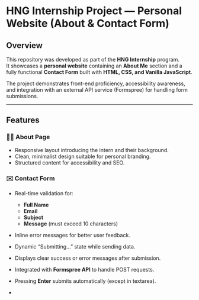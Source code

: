# HNG Internship Project — Personal Website (About & Contact Form)

## Overview
This repository was developed as part of the **HNG Internship** program.  
It showcases a **personal website** containing an **About Me** section and a fully functional **Contact Form** built with **HTML, CSS, and Vanilla JavaScript**.

The project demonstrates front-end proficiency, accessibility awareness, and integration with an external API service (Formspree) for handling form submissions.

---

## Features

### 🧑‍💻 About Page
- Responsive layout introducing the intern and their background.  
- Clean, minimalist design suitable for personal branding.  
- Structured content for accessibility and SEO.

### ✉️ Contact Form
- Real-time validation for:
  - **Full Name**
  - **Email**
  - **Subject**
  - **Message** (must exceed 10 characters)
- Inline error messages for better user feedback.  
- Dynamic “Submitting…” state while sending data.  
- Displays clear success or error messages after submission.  
- Integrated with **Formspree API** to handle POST requests.  
- Pressing **Enter** submits automatically (except in textarea).  

-
